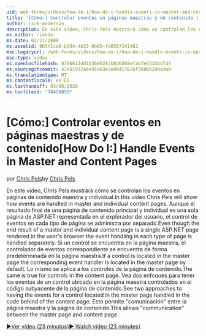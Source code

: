 ```yaml
---
uid: web-forms/videos/how-do-i/how-do-i-handle-events-in-master-and-content-pages
title: '[Cómo:] Controlar eventos en páginas maestras y de contenido | Microsoft Docs'
author: rick-anderson
description: En este vídeo, Chris Pels mostrará cómo se controlan los eventos en páginas de contenido maestra y individual. Aunque el resultado final de un conteo maestro y uno individual...
ms.author: riande
ms.date: 02/21/2008
ms.assetid: 9b5f1ca6-b394-4b33-8b60-fd0587341482
msc.legacyurl: /web-forms/videos/how-do-i/how-do-i-handle-events-in-master-and-content-pages
msc.type: video
ms.openlocfilehash: 8760611dd1b3680283b8d6888efabfed315bdfd5
ms.sourcegitcommit: e7e91932a6e91a63e2e46417626f39d6b244a3ab
ms.translationtype: MT
ms.contentlocale: es-ES
ms.lasthandoff: 03/06/2020
ms.locfileid: "78458059"
---
```

# <a name="how-do-i-handle-events-in-master-and-content-pages"></a><span data-ttu-id="07873-104">[Cómo:] Controlar eventos en páginas maestras y de contenido</span><span class="sxs-lookup"><span data-stu-id="07873-104">[How Do I:] Handle Events in Master and Content Pages</span></span>

<span data-ttu-id="07873-105">por [Chris Pels](https://twitter.com/chrispels)</span><span class="sxs-lookup"><span data-stu-id="07873-105">by [Chris Pels](https://twitter.com/chrispels)</span></span>

<span data-ttu-id="07873-106">En este vídeo, Chris Pels mostrará cómo se controlan los eventos en páginas de contenido maestra y individual.</span><span class="sxs-lookup"><span data-stu-id="07873-106">In this video Chris Pels will show how events are handled in master and individual content pages.</span></span> <span data-ttu-id="07873-107">Aunque el resultado final de una página de contenido principal y individual es una sola página de ASP.NET representada en el explorador del usuario, el control de eventos en cada tipo de página se administra por separado.</span><span class="sxs-lookup"><span data-stu-id="07873-107">Even though the end result of a master and individual content page is a single ASP.NET page rendered in the user's browser the event handling in each type of page is handled separately.</span></span> <span data-ttu-id="07873-108">Si un control se encuentra en la página maestra, el controlador de eventos correspondiente se encuentra de forma predeterminada en la página maestra.</span><span class="sxs-lookup"><span data-stu-id="07873-108">If a control is located in the master page the corresponding event handler is located in the master page by default.</span></span> <span data-ttu-id="07873-109">Lo mismo se aplica a los controles de la página de contenido.</span><span class="sxs-lookup"><span data-stu-id="07873-109">The same is true for controls in the content page.</span></span> <span data-ttu-id="07873-110">Vea dos enfoques para tener los eventos de un control ubicado en la página maestra controlados en el código subyacente de la página de contenido.</span><span class="sxs-lookup"><span data-stu-id="07873-110">See two approaches to having the events for a control located in the master page handled in the code behind of the content page.</span></span> <span data-ttu-id="07873-111">Esto permite "comunicación" entre la página maestra y la página de contenido.</span><span class="sxs-lookup"><span data-stu-id="07873-111">This allows "communication" between the master page and content page.</span></span>

[<span data-ttu-id="07873-112">&#9654;Ver vídeo (23 minutos)</span><span class="sxs-lookup"><span data-stu-id="07873-112">&#9654; Watch video (23 minutes)</span></span>](https://channel9.msdn.com/Blogs/ASP-NET-Site-Videos/how-do-i-handle-events-in-master-and-content-pages)

